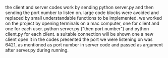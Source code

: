 the client and server codes work by sending python server.py and then sending the port number to listen on. 
large code blocks were avoided and replaced by small understandable functions to be implemented.
we worked on the project by opening terminals on a mac computer, one for client and one for each user. 
python server.py ("then port number") and python client.py for each client. a suitable connection will be shown one a new client open it
in the codes presented the port we were listening on was 6421, as mentioned as port number in server code and passed as argument after server.py during running. 
